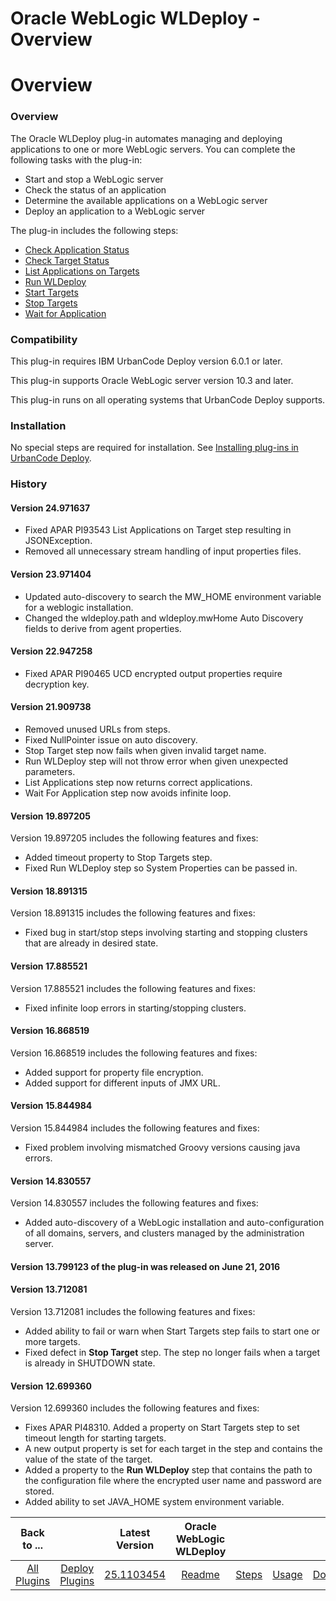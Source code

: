 
Oracle WebLogic WLDeploy - Overview
===================================

# Overview



### Overview




 


The Oracle WLDeploy plug-in automates managing and deploying applications to one or more WebLogic servers. You can complete the following tasks with the plug-in:


* Start and stop a WebLogic server
* Check the status of an application
* Determine the available applications on a WebLogic server
* Deploy an application to a WebLogic server


The plug-in includes the following steps:


* [Check Application Status](#check_application_on_targets "Ant")
* [Check Target Status](#check_targets "Ant")
* [List Applications on Targets](#list_applications_on_targets "Ant")
* [Run WLDeploy](#run_wldeploy "Ant")
* [Start Targets](#start_targets "Ant")
* [Stop Targets](#stop_targets "Ant")
* [Wait for Application](#wait_for_application_on_targets "Ant")


### Compatibility


This plug-in requires IBM UrbanCode Deploy version 6.0.1 or later.


This plug-in supports Oracle WebLogic server version 10.3 and later.


This plug-in runs on all operating systems that UrbanCode Deploy supports.


### Installation


No special steps are required for installation. See [Installing plug-ins in UrbanCode Deploy](https://www.urbancode.com/resource/installing-plug-ins-in-urbancode-products/ "Installing plug-ins in UrbanCode Deploy").


### History


#### Version 24.971637


* Fixed APAR PI93543 List Applications on Target step resulting in JSONException.
* Removed all unnecessary stream handling of input properties files.


#### Version 23.971404


* Updated auto-discovery to search the MW\_HOME environment variable for a weblogic installation.
* Changed the wldeploy.path and wldeploy.mwHome Auto Discovery fields to derive from agent properties.


#### Version 22.947258


* Fixed APAR PI90465 UCD encrypted output properties require decryption key.


#### Version 21.909738


* Removed unused URLs from steps.
* Fixed NullPointer issue on auto discovery.
* Stop Target step now fails when given invalid target name.
* Run WLDeploy step will not throw error when given unexpected parameters.
* List Applications step now returns correct applications.
* Wait For Application step now avoids infinite loop.


#### Version 19.897205


Version 19.897205 includes the following features and fixes:


* Added timeout property to Stop Targets step.
* Fixed Run WLDeploy step so System Properties can be passed in.


#### Version 18.891315


Version 18.891315 includes the following features and fixes:


* Fixed bug in start/stop steps involving starting and stopping clusters that are already in desired state.


#### Version 17.885521


Version 17.885521 includes the following features and fixes:


* Fixed infinite loop errors in starting/stopping clusters.


#### Version 16.868519


Version 16.868519 includes the following features and fixes:


* Added support for property file encryption.
* Added support for different inputs of JMX URL.


#### Version 15.844984


Version 15.844984 includes the following features and fixes:


* Fixed problem involving mismatched Groovy versions causing java errors.


#### Version 14.830557


Version 14.830557 includes the following features and fixes:


* Added auto-discovery of a WebLogic installation and auto-configuration of all domains, servers, and clusters managed by the administration server.


#### Version 13.799123 of the plug-in was released on June 21, 2016


#### Version 13.712081


Version 13.712081 includes the following features and fixes:


* Added ability to fail or warn when Start Targets step fails to start one or more targets.
* Fixed defect in **Stop Target** step. The step no longer fails when a target is already in SHUTDOWN state.


#### Version 12.699360


Version 12.699360 includes the following features and fixes:


* Fixes APAR PI48310. Added a property on Start Targets step to set timeout length for starting targets.
* A new output property is set for each target in the step and contains the value of the state of the target.
* Added a property to the **Run WLDeploy** step that contains the path to the configuration file where the encrypted user name and password are stored.
* Added ability to set JAVA\_HOME system environment variable.


|Back to ...||Latest Version|Oracle WebLogic WLDeploy ||||
| :---: | :---: | :---: | :---: | :---: | :---: | :---: |
|[All Plugins](../../index.md)|[Deploy Plugins](../README.md)|[25.1103454](https://raw.githubusercontent.com/UrbanCode/IBM-UCD-PLUGINS/main/files/WLDeploy/WLDeploy-25.1103454.zip)|[Readme](README.md)|[Steps](steps.md)|[Usage](usage.md)|[Downloads](downloads.md)|
